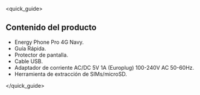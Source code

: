 <quick_guide>
## Contenido del producto

* Energy Phone Pro 4G Navy.
* Guía Rápida.
* Protector de pantalla.
* Cable USB.
* Adaptador de corriente AC/DC 5V 1A (Europlug) 100-240V AC 50-60Hz.
* Herramienta de extracción de SIMs/microSD.

</quick_guide>

